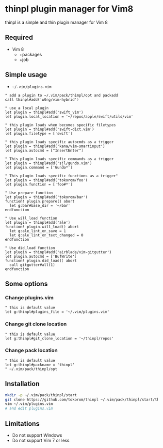 # thinpl plugin manager for Vim8

thinpl is a simple and thin plugin manager for Vim 8

## Required

- Vim 8
    - +packages
    - +job

## Simple usage

- `~/.vim/plugins.vim`

```vim
" add a plugin to ~/.vim/pack/thimpl/opt and packadd
call thinpl#add('w0ng/vim-hybrid')

" use a local plugin
let plugin = thinpl#add('swift_vim')
let plugin.local_location = '~/repos/apple/swift/utils/vim'

" this plugin loads when becomes specific filetypes
let plugin = thinpl#add('swift-dict.vim')
let plugin.filetype = ['swift']

" this plugin loads specific autocmds as a trigger
let plugin = thinpl#add('kana/vim-smartinput')
let plugin.autocmd = ["InsertEnter"]

" This plugin loads specific commands as a trigger
let plugin = thinpl#add('sjl/gundo.vim')
let plugin.command = ['Gundo*']

" This plugin loads specific functions as a trigger"
let plugin = thinpl#add('tokorom/foo')
let plugin.function = ['foo#*']

" Use prepare function
let plugin = thinpl#add('tokorom/bar')
function! plugin.prepare() abort
  let g:bar#base_dir = '~/bar'
endfunction

" Use will_load function
let plugin = thinpl#add('ale')
function! plugin.will_load() abort
  let g:ale_lint_on_save = 1
  let g:ale_lint_on_text_changed = 0
endfunction

" Use did_load function
let plugin = thinpl#add('airblade/vim-gitgutter')
let plugin.autocmd = ['BufWrite']
function! plugin.did_load() abort
  call gitgutter#all(1)
endfunction
```

## Some options

### Change plugins.vim

```vim
" this is default value
let g:thinpl#plugins_file = '~/.vim/plugins.vim'
```

### Change git clone location

```vim
" this is default value
let g:thinpl#git_clone_location = '~/thinpl/repos'
```

### Change pack location

```vim
" this is default value
let g:thinpl#packname = 'thinpl'
" ~/.vim/pack/thinpl/opt
```

## Installation

```sh
mkdir -p ~/.vim/pack/thinpl/start
git clone https://github.com/tokorom/thinpl ~/.vim/pack/thinpl/start/thimpl
vim ~/.vim/plugins.vim
# and edit plugins.vim
```

## Limitations

- Do not support Windows
- Do not support Vim 7 or less
